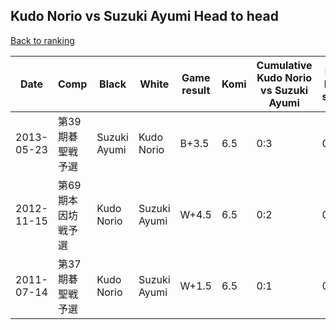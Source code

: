 ## Kudo Norio vs Suzuki Ayumi Head to head

[Back to ranking](../../index.md)




| **Date** | **Comp** | **Black** | **White** | **Game result** | **Komi** | **Cumulative Kudo Norio vs Suzuki Ayumi** | **Kudo Norio streak** | **Suzuki Ayumi streak** | 
| --- | --- | --- | --- | --- | --- | --- | --- | --- |
| 2013-05-23 | 第39期碁聖戦予選 | Suzuki Ayumi | Kudo Norio | B+3.5 | 6.5 | 0:3 | 0 | 3 | 
| 2012-11-15 | 第69期本因坊戦予選 | Kudo Norio | Suzuki Ayumi | W+4.5 | 6.5 | 0:2 | 0 | 2 | 
| 2011-07-14 | 第37期碁聖戦予選 | Kudo Norio | Suzuki Ayumi | W+1.5 | 6.5 | 0:1 | 0 | 1 |




